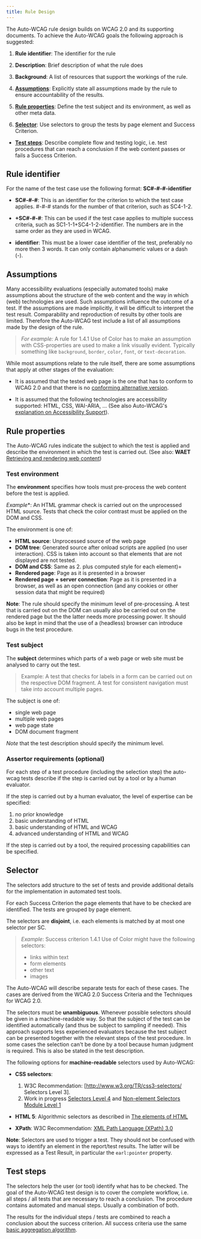 ```yaml
---
title: Rule Design
---
```


The Auto-WCAG rule design builds on WCAG 2.0 and its supporting documents. To achieve the Auto-WCAG goals the following approach is suggested:

1. **Rule identifier**: The identifier for the rule

2. **Description**: Brief description of what the rule does

3. **Background**: A list of resources that support the workings of the rule.

4. **[Assumptions](#assumptions)**: Explicitly state all assumptions made by the rule to ensure accountability of the results.

5. **[Rule properties](#rule-properties)**: Define the test subject and its environment, as well as other meta data.

6. **[Selector](#selector)**: Use selectors to group the tests by page element and Success Criterion.

- **[Test steps](#test-steps)**: Describe complete flow and testing logic, i.e. test procedures that can reach a conclusion if the web content passes or fails a Success Criterion.

## Rule identifier

For the name of the test case use the following format: **SC#-#-#-identifier**

- **SC#-#-#**: This is an identifier for the criterion to which the test case applies. #-#-# stands for the number of that criterion, such as SC4-1-2.

- **+SC#-#-#**: This can be used if the test case applies to multiple success criteria, such as SC1-1-1+SC4-1-2-identifier. The numbers are in the same order as they are used in WCAG.

- **identifier**: This must be a lower case identifier of the test, preferably no more then 3 words. It can only contain alphanumeric values or a dash (-).

## Assumptions

Many accessibility evaluations (especially automated tools) make assumptions about the structure of the web content and the way in which (web) technologies are used. Such assumptions influence the outcome of a test. If the assumptions are made implicitly, it will be difficult to interpret the test result. Comparability and reproduction of results by other tools are limited. Therefore the Auto-WCAG test include a list of all assumptions made by the design of the rule.

> *For example:* A rule for 1.4.1 Use of Color has to make an assumption with CSS-properties are used to make a link visually evident. Typically something like `background`, `border`, `color`, `font`, or `text-decoration`.

While most assumptions relate to the rule itself, there are some assumptions that apply at other stages of the evaluation:

- It is assumed that the tested web page is the one that has to conform to WCAG 2.0 and that there is no [conforming alternative version](http://www.w3.org/TR/WCAG20/#conforming-alternate-versiondef).

- It is assumed that the following technologies are accessibility supported: HTML, CSS, WAI-ARIA, ... (See also Auto-WCAG's [explanation on Accessibility Support](accessibility-support.html)).

## Rule properties

The Auto-WCAG rules indicate the subject to which the test is applied and describe the environment in which the test is carried out. (See also: **WAET** [Retrieving and rendering web content](http://www.w3.org/TR/2014/WD-WAET-20140724/#subjects))

### Test environment

The **environment** specifies how tools must pre-process the web content before the test is applied.

*Example**: An HTML grammar check is carried out on the unprocessed HTML source. Tests that check the color contrast must be applied on the DOM and CSS.

The environment is one of:

- **HTML source**: Unprocessed source of the web page
- **DOM tree**: Generated source after onload scripts are applied (no user interaction). CSS is taken into account so that elements that are not displayed are not tested.
- **DOM and CSS**: Same as 2. plus computed style for each element)=
- **Rendered page**: Page as it is presented in a browser
- **Rendered page + server connection**: Page as it is presented in a browser, as well as an open connection (and any cookies or other session data that might be required)

**Note**: The rule should specify the minimum level of pre-processing. A test that is carried out on the DOM can usually also be carried out on the rendered page but the the latter needs more processing power. It should also be kept in mind that the use of a (headless) browser can introduce bugs in the test procedure.

### Test subject

The **subject** determines which parts of a web page or web site must be analysed to carry out the test.

> Example:
> A test that checks for labels in a form can be carried out on the respective DOM fragment. A test for consistent navigation must take into account multiple pages.

The subject is one of:

- single web page
- multiple web pages
- web page state
- DOM document fragment

*Note* that the test description should specify the minimum level.

### Assertor requirements (optional)

For each step of a test procedure (including the selection step) the auto-wcag tests describe if the step is carried out by a tool or by a human evaluator.

If the step is carried out by a human evaluator, the level of expertise can be specified:

1. no prior knowledge
2. basic understanding of HTML
3. basic understanding of HTML and WCAG
4. advanced understanding of HTML and WCAG

If the step is carried out by a tool, the required processing capabilities can be specified.

## Selector

The selectors add structure to the set of tests and provide additional details for the implementation in automated test tools.

For each Success Criterion the page elements that have to be checked are identified. The tests are grouped by page element.

The selectors are **disjoint**, i.e. each elements is matched by at most one selector per SC.

> *Example*: Success criterion 1.4.1 Use of Color might have the following selectors:
>
> - links within text
> - form elements
> - other text
> - images

The Auto-WCAG will describe separate tests for each of these cases. The cases are derived from the WCAG 2.0 Success Criteria and the Techniques for WCAG 2.0.

The selectors must be **unambiguous**. Whenever possible selectors should be given in a machine-readable way. So that the subject of the test can be identified automatically (and thus be subject to sampling if needed). This approach supports less experienced evaluators because the test subject can be presented together with the relevant steps of the test procedure. In some cases the selection can't be done by a tool because human judgment is required. This is also be stated in the test description.

The following options for **machine-readable** selectors used by Auto-WCAG:

- **CSS selectors**:
  1. W3C Recommendation: [http://www.w3.org/TR/css3-selectors/ Selectors Level 3].
  2. Work in progress [Selectors Level 4](http://www.w3.org/TR/2013/WD-selectors4-20130502/) and [Non-element Selectors Module Level 1](http://www.w3.org/TR/2014/WD-selectors-nonelement-1-20140603/)

- **HTML 5**: Algorithmic selectors as described in [The elements of HTML](http://www.w3.org/TR/html5/semantics.html#semantics)

- **XPath**: W3C Recommendation: [XML Path Language (XPath) 3.0](http://www.w3.org/TR/xpath-30/)

**Note**: Selectors are used to trigger a test. They should not be confused with ways to identify an element in the report/test results. The latter will be expressed as a Test Result, in particular the `earl:pointer` property.

## Test steps

The selectors help the user (or tool) identify what has to be checked. The goal of the Auto-WCAG test design is to cover the complete workflow, i.e. all steps / all tests that are necessary to reach a conclusion. The procedure contains automated and manual steps. Usually a combination of both.

The results for the individual steps / tests are combined to reach a conclusion about the success criterion. All success criteria use the same [basic aggregation algorithm](/pages/structure/aggregation.html).

